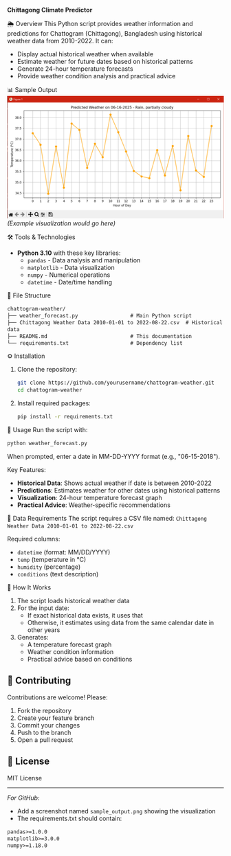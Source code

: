 **Chittagong Climate Predictor**

🌦️ Overview
This Python script provides weather information and predictions for Chattogram (Chittagong), Bangladesh using historical weather data from 2010-2022. It can:
- Display actual historical weather when available
- Estimate weather for future dates based on historical patterns
- Generate 24-hour temperature forecasts
- Provide weather condition analysis and practical advice

📊 Sample Output
![Sample Weather Forecast](sample_output.png) *(Example visualization would go here)*

🛠️ Tools & Technologies
- **Python 3.10** with these key libraries:
  - `pandas` - Data analysis and manipulation
  - `matplotlib` - Data visualization
  - `numpy` - Numerical operations
  - `datetime` - Date/time handling

📂 File Structure
```
chattogram-weather/
├── weather_forecast.py                 # Main Python script
├── Chittagong Weather Data 2010-01-01 to 2022-08-22.csv  # Historical data
├── README.md                           # This documentation
└── requirements.txt                    # Dependency list
```

⚙️ Installation
1. Clone the repository:
   ```bash
   git clone https://github.com/yourusername/chattogram-weather.git
   cd chattogram-weather
   ```

2. Install required packages:
   ```bash
   pip install -r requirements.txt
   ```

🚀 Usage
Run the script with:
```bash
python weather_forecast.py
```

When prompted, enter a date in MM-DD-YYYY format (e.g., "06-15-2018").

Key Features:
- **Historical Data**: Shows actual weather if date is between 2010-2022
- **Predictions**: Estimates weather for other dates using historical patterns
- **Visualization**: 24-hour temperature forecast graph
- **Practical Advice**: Weather-specific recommendations

📝 Data Requirements
The script requires a CSV file named:
`Chittagong Weather Data 2010-01-01 to 2022-08-22.csv`

Required columns:
- `datetime` (format: MM/DD/YYYY)
- `temp` (temperature in °C)
- `humidity` (percentage)
- `conditions` (text description)

🔧 How It Works
1. The script loads historical weather data
2. For the input date:
   - If exact historical data exists, it uses that
   - Otherwise, it estimates using data from the same calendar date in other years
3. Generates:
   - A temperature forecast graph
   - Weather condition information
   - Practical advice based on conditions

## 🤝 Contributing
Contributions are welcome! Please:
1. Fork the repository
2. Create your feature branch
3. Commit your changes
4. Push to the branch
5. Open a pull request

## 📜 License
MIT License

---

*For GitHub:*
- Add a screenshot named `sample_output.png` showing the visualization
- The requirements.txt should contain:
```
pandas>=1.0.0
matplotlib>=3.0.0
numpy>=1.18.0
```
